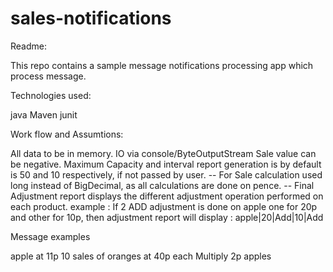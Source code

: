 # sales-notifications
Readme:

This repo contains a sample message notifications processing app which process message.

Technologies used:

java
Maven
junit

Work flow and Assumtions:

All data to be in memory.
IO via console/ByteOutputStream
Sale value can be negative.
Maximum Capacity and interval report generation is by default is 50 and 10 respectively, if not passed by user.
-- For Sale calculation used long instead of BigDecimal, as all calculations are done on pence.
-- Final Adjustment report displays the different adjustment operation performed on each product. 
example : If 2 ADD adjustment is done on apple one for 20p and other for 10p, 
then adjustment report will display :  apple|20|Add|10|Add

Message examples

apple at 11p
10 sales of oranges at 40p each
Multiply 2p apples


